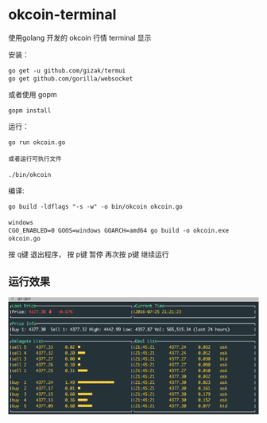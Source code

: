 # okcoin-terminal

使用golang 开发的 okcoin 行情 terminal 显示

安装：

```
go get -u github.com/gizak/termui
go get github.com/gorilla/websocket
```

或者使用 gopm

```
gopm install
```

运行：
```
go run okcoin.go

或者运行可执行文件

./bin/okcoin
```

编译:

```
go build -ldflags "-s -w" -o bin/okcoin okcoin.go

windows
CGO_ENABLED=0 GOOS=windows GOARCH=amd64 go build -o okcoin.exe okcoin.go
```

按 q键 退出程序， 按 p键 暂停 再次按 p键 继续运行

## 运行效果
![okcoin](https://github.com/yuanaichi/okcoin-terminal/blob/master/okcoin.gif?raw=true "okcoin terminal")
